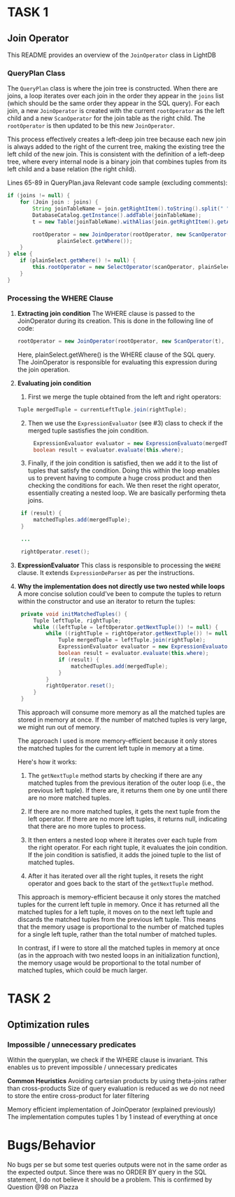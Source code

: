 # TASK 1
## Join Operator

This README provides an overview of the `JoinOperator` class in LightDB

### QueryPlan Class

The `QueryPlan` class is where the join tree is constructed. When there are joins, a loop iterates over each join in the order they appear in the `joins` list (which should be the same order they appear in the SQL query). For each join, a new `JoinOperator` is created with the current `rootOperator` as the left child and a new `ScanOperator` for the join table as the right child. The `rootOperator` is then updated to be this new `JoinOperator`.

This process effectively creates a left-deep join tree because each new join is always added to the right of the current tree, making the existing tree the left child of the new join. This is consistent with the definition of a left-deep tree, where every internal node is a binary join that combines tuples from its left child and a base relation (the right child).

Lines 65-89 in QueryPlan.java
Relevant code sample (excluding comments):

```java
if (joins != null) {
    for (Join join : joins) {
        String joinTableName = join.getRightItem().toString().split(" ")[0];
        DatabaseCatalog.getInstance().addTable(joinTableName);
        t = new Table(joinTableName).withAlias(join.getRightItem().getAlias());

        rootOperator = new JoinOperator(rootOperator, new ScanOperator(t),
                plainSelect.getWhere());
    }
} else {
    if (plainSelect.getWhere() != null) {
        this.rootOperator = new SelectOperator(scanOperator, plainSelect);
    }
}
```

### Processing the WHERE Clause

1. **Extracting join condition**
   The WHERE clause is passed to the JoinOperator during its creation. This is done in the following line of code:

   ```java
   rootOperator = new JoinOperator(rootOperator, new ScanOperator(t), plainSelect.getWhere());
   ```

   Here, plainSelect.getWhere() is the WHERE clause of the SQL query. The JoinOperator is responsible for evaluating this expression during the join operation.

2. **Evaluating join condition**
   1. First we merge the tuple obtained from the left and right operators:

   ```java
   Tuple mergedTuple = currentLeftTuple.join(rightTuple);
   ```

   2. Then we use the `ExpressionEvaluator` (see #3) class to check if the merged tuple sastisfies the join condition.
   
   ```java
        ExpressionEvaluator evaluator = new ExpressionEvaluato(mergedTuple);
        boolean result = evaluator.evaluate(this.where);
    ```

   3. Finally, if the join condition is satisfied, then we add it to the list of tuples that satisfy the condition. Doing this within the loop enables us to prevent having to compute a huge cross product and then checking the conditions for each. We then reset the right operator, essentially creating a nested loop. We are basically performing theta joins.

   ```java
    if (result) {
        matchedTuples.add(mergedTuple);
    }

    ...

    rightOperator.reset();
   ```

3. **ExpressionEvaluator**
   This class is responsible to processing the `WHERE` clause. It extends `ExpressionDeParser` as per the instructions.

4. **Why the implementation does not directly use two nested while loops**
   A more concise solution could've been to compute the tuples to return within the constructor and use an iterator to return the tuples:
   ```java
    private void initMatchedTuples() {
        Tuple leftTuple, rightTuple;
        while ((leftTuple = leftOperator.getNextTuple()) != null) {
            while ((rightTuple = rightOperator.getNextTuple()) != null) {
                Tuple mergedTuple = leftTuple.join(rightTuple);
                ExpressionEvaluator evaluator = new ExpressionEvaluator(mergedTuple);
                boolean result = evaluator.evaluate(this.where);
                if (result) {
                    matchedTuples.add(mergedTuple);
                }
            }
            rightOperator.reset();
        }
    }
   ```

    This approach will consume more memory as all the matched tuples are stored in memory at once. If the number of matched tuples is very large, we might run out of memory.

    The approach I used is more memory-efficient because it only stores the matched tuples for the current left tuple in memory at a time. 

    Here's how it works:

      1. The `getNextTuple` method starts by checking if there are any matched tuples from the previous iteration of the outer loop (i.e., the previous left tuple). If there are, it returns them one by one until there are no more matched tuples.

      2. If there are no more matched tuples, it gets the next tuple from the left operator. If there are no more left tuples, it returns null, indicating that there are no more tuples to process.

      3. It then enters a nested loop where it iterates over each tuple from the right operator. For each right tuple, it evaluates the join condition. If the join condition is satisfied, it adds the joined tuple to the list of matched tuples.

      4. After it has iterated over all the right tuples, it resets the right operator and goes back to the start of the `getNextTuple` method.

    This approach is memory-efficient because it only stores the matched tuples for the current left tuple in memory. Once it has returned all the matched tuples for a left tuple, it moves on to the next left tuple and discards the matched tuples from the previous left tuple. This means that the memory usage is proportional to the number of matched tuples for a single left tuple, rather than the total number of matched tuples.

    In contrast, if I were to store all the matched tuples in memory at once (as in the approach with two nested loops in an initialization function), the memory usage would be proportional to the total number of matched tuples, which could be much larger.

# TASK 2
## Optimization rules
### Impossible / unnecessary predicates
Within the queryplan, we check if the WHERE clause is invariant. This enables us to prevent impossible / unnecessary predicates

**Common Heuristics**
Avoiding cartesian products by using theta-joins rather than cross-products
Size of query evaluation is reduced as we do not need to store the entire cross-product for later filtering

Memory efficient implementation of JoinOperator (explained previously)
The implementation computes tuples 1 by 1 instead of everything at once

# Bugs/Behavior
No bugs per se but some test queries outputs were not in the same order as the expected output. Since there was no ORDER BY query in the SQL statement, I do not believe it should be a problem. This is confirmed by Question @98 on Piazza